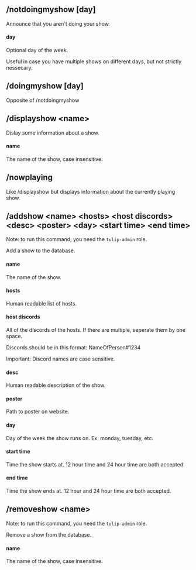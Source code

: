 ## /notdoingmyshow [day]

Announce that you aren't doing your show. 

#### day

Optional day of the week.

Useful in case you have multiple shows on different days, but not strictly nessecary.

## /doingmyshow [day]

Opposite of /notdoingmyshow

## /displayshow \<name\>

Dislay some information about a show.

#### name

The name of the show, case insensitive.

## /nowplaying

Like /displayshow but displays information about the currently playing show.

## /addshow \<name\> \<hosts\> \<host discords\> \<desc\> \<poster\> \<day\> \<start time\> \<end time\>

Note: to run this command, you need the `tulip-admin` role.

Add a show to the database.

#### name

The name of the show.

#### hosts

Human readable list of hosts.

#### host discords

All of the discords of the hosts. If there are multiple, seperate them by one space.

Discords should be in this format: NameOfPerson#1234

Important: Discord names are case sensitive.

#### desc

Human readable description of the show.

#### poster

Path to poster on website.

#### day

Day of the week the show runs on. Ex: monday, tuesday, etc.

#### start time

Time the show starts at. 12 hour time and 24 hour time are both accepted.

#### end time

Time the show ends at. 12 hour and 24 hour time are both accepted.

## /removeshow \<name\>

Note: to run this command, you need the `tulip-admin` role.

Remove a show from the database.

#### name

The name of the show, case insensitive.
